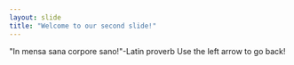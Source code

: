 ```yaml
---
layout: slide
title: "Welcome to our second slide!"
---
```

"In mensa sana corpore sano!"-Latin proverb
Use the left arrow to go back!
